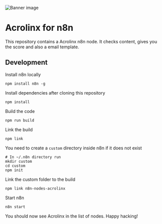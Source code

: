 ![Banner image](https://user-images.githubusercontent.com/10284570/173569848-c624317f-42b1-45a6-ab09-f0ea3c247648.png)

# Acrolinx for n8n

This repository contains a Acrolinx n8n node. It checks content, gives you the score and also a email template.

## Development

Install n8n locally

```
npm install n8n -g
```

Install dependencies after cloning this repository

```
npm install
```

Build the code

```
npm run build
```

Link the build

```
npm link
```

You need to create a `custom` directory inside n8n if it does not exist

```
# In ~/.n8n directory run
mkdir custom 
cd custom 
npm init
```

Link the custom folder to the build

```
npm link n8n-nodes-acrolinx
```

Start n8n

```
n8n start
```

You should now see Acrolinx in the list of nodes. Happy hacking!